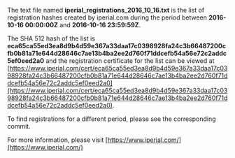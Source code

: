 The text file named **iperial_registrations_2016_10_16.txt** is the list of registration hashes created by iperial.com during the period between **2016-10-16 00:00:00Z** and **2016-10-16 23:59:59Z**.

The SHA 512 hash of the list is **eca65ca55ed3ea8d9b4d59e367a33daa17c0398928fa24c3b66487200cfb0b81a71e644d28646c7ae13b4ba2ee2d760f71ddcefb54a56e72c2addc5ef0eed2a0** and the registration certificate for the list can be viewed at [https://www.iperial.com/cert/eca65ca55ed3ea8d9b4d59e367a33daa17c0398928fa24c3b66487200cfb0b81a71e644d28646c7ae13b4ba2ee2d760f71ddcefb54a56e72c2addc5ef0eed2a0](https://www.iperial.com/cert/eca65ca55ed3ea8d9b4d59e367a33daa17c0398928fa24c3b66487200cfb0b81a71e644d28646c7ae13b4ba2ee2d760f71ddcefb54a56e72c2addc5ef0eed2a0).

To find registrations for a different period, please see the corresponding commit.

For more information, please visit [https://www.iperial.com/](https://www.iperial.com/)
